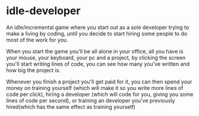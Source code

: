 # idle-developer
An idle/incremental game where you start out as a sole developer trying to make a living by coding, until you decide to
start hiring some people to do most of the work for you.

When you start the game you'll be all alone in your office, all you have is your mouse, your keyboard, your pc and a
project, by clicking the screen you'll start writing lines of code, you can see how many you've written and how big the
project is.

Whenever you finish a project you'll get paid for it, you can then spend your money on training yourself (which will
make it so you write more lines of code per click), hiring a developer (which will code for you, giving you some lines 
of code per second), or training an developer you've previously hired(which has the same effect as training yourself)
